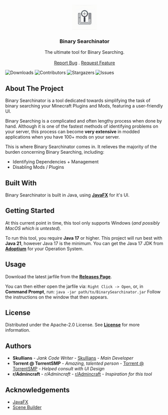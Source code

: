 <br/>
<p align="center">
  <a href="https://github.com/Skullians/BinarySearchinator">
    <img src="https://raw.githubusercontent.com/Skullians/BinarySearchinator/main/icon.jpg" alt="Logo" width="80" height="80">
  </a>

  <h3 align="center">Binary Searchinator</h3>

  <p align="center">
    The ultimate tool for Binary Searching.
    <br/>
    <br/>
    <a href="https://github.com/Skullians/BinarySearchinator/issues">Report Bug</a>
    .
    <a href="https://github.com/Skullians/BinarySearchinator/issues">Request Feature</a>
  </p>
</p>

![Downloads](https://img.shields.io/github/downloads/Skullians/BinarySearchinator/total) ![Contributors](https://img.shields.io/github/contributors/Skullians/BinarySearchinator?color=dark-green) ![Stargazers](https://img.shields.io/github/stars/Skullians/BinarySearchinator?style=plastic) ![Issues](https://img.shields.io/github/issues/Skullians/BinarySearchinator) 

## About The Project

Binary Searchinator is a tool dedicated towards simplifying the task of binary searching your Minecraft Plugins and Mods, featuring a user-friendly UI.


Binary Searching is a complicated and often lengthy process when done by hand. Although it is one of the fastest methods of identifying problems on your server, this process can become **very extensive** in modded applications when you have 100+ mods on your server.

This is where Binary Searchinator comes in. It relieves the majority of the burden concerning Binary Searching, including:
* Identifying Dependencies + Management
* Disabling Mods / Plugins

## Built With

Binary Searchinator is built in Java, using **[JavaFX](https://openjfx.io/)** for it's UI.

## Getting Started

At this current point in time, this tool only supports Windows (*and possibly MacOS which is untested*).

To run this tool, you require **Java 17** or higher.
This project will run best with **Java 21**, however Java 17 is the minimum.
You can get the Java 17 JDK from **[Adoptium](https://adoptium.net/en-GB/temurin/releases/?version=17&package=jdk)** for your Operation System.

## Usage

Download the latest jarfile from the **[Releases Page](https://github.com/Skullians/BinarySearchinator/releases)**.

You can then either open the jarfile via:
`Right Click -> Open`, or, in **Command Prompt**, run:
`java -jar path/to/BinarySearchinator.jar`
Follow the instructions on the window that then appears.

## License

Distributed under the Apache-2.0 License. See **[License](https://github.com/Skullians/BinarySearchinator/blob/main/LICENSE)** for more information.

## Authors

* **Skullians** - *Jank Code Writer* - [Skullians](https://github.com/Skullians/) - *Main Developer*
* **Torrent @ TorrentSMP** - *Amazing, talented person* - [Torrent @ TorrentSMP](https://dsc.gg/torrentsmp) - *Helped consult with UI Design*
* **r/Admincraft** - *r/Admincraft* - [r/Admincraft](https://discord.gg/SuNAeaJBMd) - *Inspiration for this tool*

## Acknowledgements

* [JavaFX](https://openjfx.io/)
* [Scene Builder](https://gluonhq.com/products/scene-builder/)
